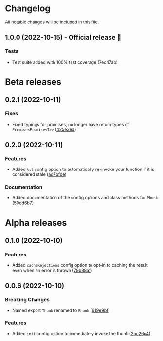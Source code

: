 # Changelog

All notable changes will be included in this file.

## 1.0.0 (2022-10-15) - Official release :rocket:

### Tests

* Test suite added with 100% test coverage ([7ec47ab](https://github.com/mupperton/phunky/commit/7ec47abc09b986aa28f5d7688bdedf494afb7514))

# Beta releases

## 0.2.1 (2022-10-11)

### Fixes

* Fixed typings for promises, no longer have return types of `Promise<Promise<T>>` ([425e3ed](https://github.com/mupperton/phunky/commit/425e3ed98d11f769a880b01f495b65fc1317081e))

## 0.2.0 (2022-10-11)

### Features

* Added `ttl` config option to automatically re-invoke your function if it is considered stale ([ad7bfde](https://github.com/mupperton/phunky/commit/ad7bfdeac306c87f4df692aed4e385e39d554618))

### Documentation

* Added documentation of the config options and class methods for `Phunk` ([50dd6b7](https://github.com/mupperton/phunky/commit/50dd6b784be3225b1067e7d89a856e621db7d707))

# Alpha releases

## 0.1.0 (2022-10-10)

### Features

* Added `cacheRejections` config option to opt-in to caching the result even when an error is thrown ([79b88af](https://github.com/mupperton/phunky/commit/79b88af9e9ca5c006f9b12233d88984194f17d03))

## 0.0.6 (2022-10-10)

### Breaking Changes

* Named export `Thunk` renamed to `Phunk` ([619e9bf](https://github.com/mupperton/phunky/commit/619e9bf1ba51fef5185813ba13e43bcc0081f7d1))

### Features

* Added `init` config option to immediately invoke the thunk ([2bc26c4](https://github.com/mupperton/phunky/commit/2bc26c48634c0cbdc344b422d71f57083e015d2c))
